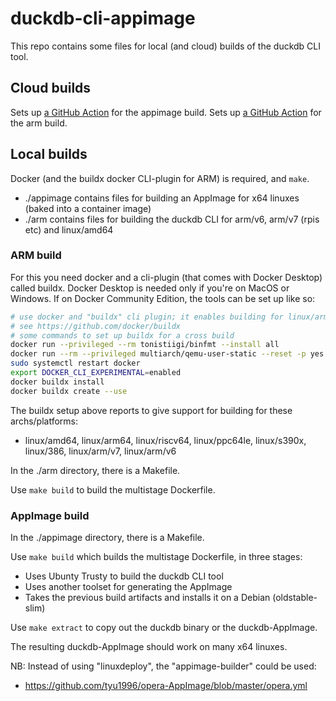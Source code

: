 # duckdb-cli-appimage

This repo contains some files for local (and cloud) builds of the duckdb CLI tool.

## Cloud builds

Sets up [a GitHub Action](.github/workflows/push-duckdb-cli-appimage.yml) for the appimage build.
Sets up [a GitHub Action](.github/workflows/push-duckdb-cli-arm.yml) for the arm build.

## Local builds

Docker (and the buildx docker CLI-plugin for ARM) is required, and `make`.

- ./appimage contains files for building an AppImage for x64 linuxes (baked into a container image)
- ./arm contains files for building the duckdb CLI for arm/v6, arm/v7 (rpis etc) and linux/amd64

### ARM build

For this you need docker and a cli-plugin (that comes with Docker Desktop) called buildx. Docker Desktop is needed only if you're on MacOS or Windows. If on Docker Community Edition, the tools can be set up like so:

```bash
# use docker and "buildx" cli plugin; it enables building for linux/arm* and some other archs:
# see https://github.com/docker/buildx
# some commands to set up buildx for a cross build
docker run --privileged --rm tonistiigi/binfmt --install all
docker run --rm --privileged multiarch/qemu-user-static --reset -p yes
sudo systemctl restart docker
export DOCKER_CLI_EXPERIMENTAL=enabled
docker buildx install
docker buildx create --use
```

The buildx setup above reports to give support for building for these archs/platforms: 

- linux/amd64, linux/arm64, linux/riscv64, linux/ppc64le, linux/s390x, linux/386, linux/arm/v7, linux/arm/v6

In the ./arm directory, there is a Makefile.

Use `make build` to build the multistage Dockerfile.

### AppImage build

In the ./appimage directory, there is a Makefile.

Use `make build` which builds the multistage Dockerfile, in three stages:

- Uses Ubunty Trusty to build the duckdb CLI tool 
- Uses another toolset for generating the AppImage
- Takes the previous build artifacts and installs it on a Debian (oldstable-slim)

Use `make extract` to copy out the duckdb binary or the duckdb-AppImage.

The resulting duckdb-AppImage should work on many x64 linuxes.

NB: Instead of using "linuxdeploy", the "appimage-builder" could be used:

- <https://github.com/tyu1996/opera-AppImage/blob/master/opera.yml>



